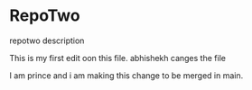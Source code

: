 # RepoTwo
repotwo description

This is my first edit oon this file.
abhishekh canges the file

I am prince and i am making this change to be merged in main.
